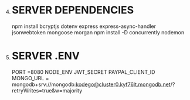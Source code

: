 

4.  # SERVER DEPENDENCIES

    npm install bcryptjs dotenv express express-async-handler jsonwebtoken mongoose morgan
    npm install -D concurrently nodemon

5.  # SERVER .ENV

    PORT =8080
    NODE_ENV
    JWT_SECRET
    PAYPAL_CLIENT_ID
    MONGO_URL = mongodb+srv://mongodb:kodego@cluster0.kyf76lt.mongodb.net/?retryWrites=true&w=majority
